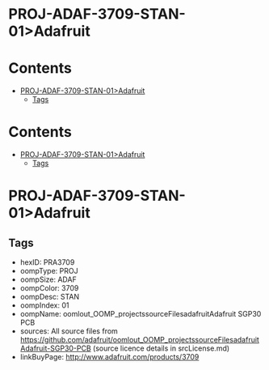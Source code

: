 
PROJ-ADAF-3709-STAN-01>Adafruit
===============================

Contents
========

* [PROJ-ADAF-3709-STAN-01>Adafruit](#proj-adaf-3709-stan-01adafruit)
	* [Tags](#tags)

Contents
========

* [PROJ-ADAF-3709-STAN-01>Adafruit](#proj-adaf-3709-stan-01adafruit)
	* [Tags](#tags)

# PROJ-ADAF-3709-STAN-01>Adafruit

## Tags

- hexID: PRA3709
- oompType: PROJ
- oompSize: ADAF
- oompColor: 3709
- oompDesc: STAN
- oompIndex: 01
- oompName: oomlout_OOMP_projectssourceFilesadafruitAdafruit SGP30 PCB
- sources: All source files from https://github.com/adafruit/oomlout_OOMP_projectssourceFilesadafruitAdafruit-SGP30-PCB (source licence details in srcLicense.md)
- linkBuyPage: http://www.adafruit.com/products/3709
